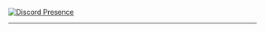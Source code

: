 
[![Discord Presence](https://lanyard.cnrad.dev/api/900138436357402703)](https://discord.com/users/900138436357402703)
<hr>

<br>



